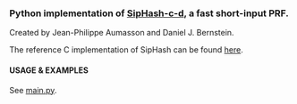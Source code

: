 ### Python implementation of [SipHash-c-d][1], a fast short-input PRF.
Created by Jean-Philippe Aumasson and Daniel J. Bernstein.

The reference C implementation of SipHash can be found [here][2].

#### USAGE & EXAMPLES
See [main.py][3].

[1]: http://aumasson.jp/siphash/
[2]: https://github.com/veorq/SipHash
[3]: https://github.com/Daeinar/siphash/blob/master/main.py
